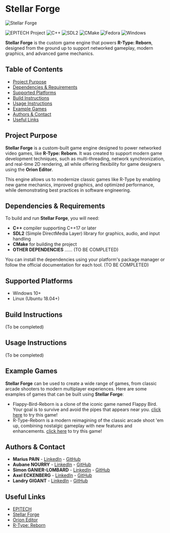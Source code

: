 # Stellar Forge

![Stellar Forge](https://i.ibb.co/Y2v4Y2w/fc097271-6845-486f-8ede-f292f48c5c40.jpg)

![EPITECH Project](https://img.shields.io/badge/EPITECH-2024-007EC6?style=for-the-badge&logo=epitech&logoColor=white)
![C++](https://img.shields.io/badge/C%2B%2B-00599C?style=for-the-badge&logo=c%2B%2B&logoColor=white)
![SDL2](https://img.shields.io/badge/SDL2-FFCC00?style=for-the-badge&logo=SDL2&logoColor=white)
![CMake](https://img.shields.io/badge/CMake-064F8C?style=for-the-badge&logo=cmake&logoColor=white)
![Fedora](https://img.shields.io/badge/Fedora-294172?style=for-the-badge&logo=fedora&logoColor=white)
![Windows](https://img.shields.io/badge/Windows-0078D6?style=for-the-badge&logo=windows&logoColor=white)

**Stellar Forge** is the custom game engine that powers **R-Type: Reborn**, designed from the ground up to support networked gameplay, modern graphics, and advanced game mechanics.

## Table of Contents

- [Project Purpose](#project-purpose)
- [Dependencies & Requirements](#dependencies--requirements)
- [Supported Platforms](#supported-platforms)
- [Build Instructions](#build-instructions)
- [Usage Instructions](#usage-instructions)
- [Example Games](#example-games)
- [Authors & Contact](#authors--contact)
- [Useful Links](#useful-links)

## Project Purpose

**Stellar Forge** is a custom-built game engine designed to power networked video games, like **R-Type: Reborn**. It was created to support modern game development techniques, such as multi-threading, network synchronization, and real-time 2D rendering, all while offering flexibility for game designers using the **Orion Editor**.

This engine allows us to modernize classic games like R-Type by enabling new game mechanics, improved graphics, and optimized performance, while demonstrating best practices in software engineering.

## Dependencies & Requirements

To build and run **Stellar Forge**, you will need:

- **C++** compiler supporting C++17 or later
- **SDL2** (Simple DirectMedia Layer) library for graphics, audio, and input handling
- **CMake** for building the project
- **OTHER DEPENDENCIES** ...... (TO BE COMPLETED)

You can install the dependencies using your platform's package manager or follow the official documentation for each tool. (TO BE COMPLETED)

## Supported Platforms

- Windows 10+
- Linux (Ubuntu 18.04+)

## Build Instructions

(To be completed)

## Usage Instructions

(To be completed)

## Example Games

**Stellar Forge** can be used to create a wide range of games, from classic arcade shooters to modern multiplayer experiences. Here are some examples of games that can be built using **Stellar Forge**:
- Flappy-Bird-Reborn is a clone of the iconic game named Flappy Bird. Your goal is to survive and avoid the pipes that appears near you. [click here](https://github.com/epitech-mirroring/Flappy-Bird-Reborn) to try this game!
- R-Type-Reborn is a modern reimagining of the classic arcade shoot 'em up, combining nostalgic gameplay with new features and enhancements. [click here](https://github.com/epitech-mirroring/R-Type-Reborn) to try this game!

## Authors & Contact

- **Marius PAIN** - [LinkedIn](https://www.linkedin.com/in/marius-pain/) - [GitHub](https://github.com/Marius-P1)
- **Aubane NOURRY** - [LinkedIn](https://www.linkedin.com/in/aubane-nourry/) - [GitHub](https://github.com/AubaneNourry)
- **Simon GANIER-LOMBARD** - [LinkedIn](https://www.linkedin.com/in/simon-ganier-lombard/) - [GitHub](https://github.com/6im0n)
- **Axel ECKENBERG** - [LinkedIn](https://www.linkedin.com/in/axel-eckenberg-483061224/) - [GitHub](https://github.com/RenardFute)
- **Landry GIGANT** - [LinkedIn](https://www.linkedin.com/in/landry-gigant-92004627b/) - [GitHub](https://github.com/landryarki)

## Useful Links

- [EPITECH](https://www.epitech.eu/)
- [Stellar Forge](https://github.com/epitech-mirroring/Stellar-Forge)
- [Orion Editor](https://github.com/epitech-mirroring/Orion-Editor)
- [R-Type: Reborn](https://github.com/epitech-mirroring/R-Type-Reborn)
